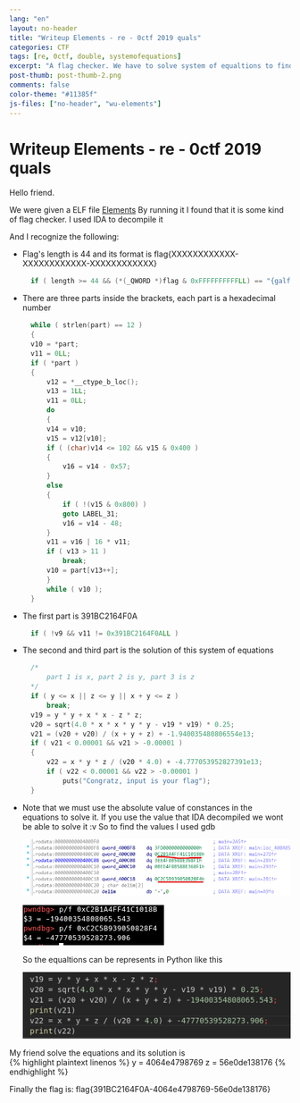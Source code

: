 ```yaml
---
lang: "en"
layout: no-header
title: "Writeup Elements - re - 0ctf 2019 quals"
categories: CTF
tags: [re, 0ctf, double, systemofequations]
excerpt: "A flag checker. We have to solve system of equaltions to find the flag"
post-thumb: post-thumb-2.png
comments: false
color-theme: "#11385f"
js-files: ["no-header", "wu-elements"]
---
```

# Writeup Elements - re - 0ctf 2019 quals
Hello friend.

We were given a ELF file [Elements](/archives/0ctf-2019/Elements) By running it I found that it is some kind of flag checker. I used IDA to decompile it

And I recognize the following:
- Flag's length is 44 and its format is flag{XXXXXXXXXXXX-XXXXXXXXXXXX-XXXXXXXXXXXX}  
  ```c
    if ( length >= 44 && (*(_QWORD *)flag & 0xFFFFFFFFFFLL) == "{galf" && v27 == '}' )
  ```
- There are three parts inside the brackets, each part is a hexadecimal number
  ```c
    while ( strlen(part) == 12 )
    {
    v10 = *part;
    v11 = 0LL;
    if ( *part )
    {
        v12 = *__ctype_b_loc();
        v13 = 1LL;
        v11 = 0LL;
        do
        {
        v14 = v10;
        v15 = v12[v10];
        if ( (char)v14 <= 102 && v15 & 0x400 )
        {
            v16 = v14 - 0x57;
        }
        else
        {
            if ( !(v15 & 0x800) )
            goto LABEL_31;
            v16 = v14 - 48;
        }
        v11 = v16 | 16 * v11;
        if ( v13 > 11 )
            break;
        v10 = part[v13++];
        }
        while ( v10 );
    }
  ```
- The first part is 391BC2164F0A
  ```c
    if ( !v9 && v11 != 0x391BC2164F0ALL )
  ```
- The second and third part is the solution of this system of equations 
  ```c
    /*
        part 1 is x, part 2 is y, part 3 is z
    */
    if ( y <= x || z <= y || x + y <= z )
        break;
    v19 = y * y + x * x - z * z;
    v20 = sqrt(4.0 * x * x * y * y - v19 * v19) * 0.25;
    v21 = (v20 + v20) / (x + y + z) + -1.940035480806554e13;
    if ( v21 < 0.00001 && v21 > -0.00001 )
    {
        v22 = x * y * z / (v20 * 4.0) + -4.777053952827391e13;
        if ( v22 < 0.00001 && v22 > -0.00001 )
            puts("Congratz, input is your flag");
    }
  ```
- Note that we must use the absolute value of constances in the equations to solve it. If you use the value that IDA decompiled we wont be able to solve it :v So to find the values I used gdb

  ![ida-value](/assets/images/75.PNG)
  
  ![gdb](/assets/images/74.png)

  So the equaltions can be represents in Python like this

  ![python](/assets/images/76.PNG)

My friend solve the equations and its solution is  
{% highlight plaintext linenos %}
    y = 4064e4798769
    z = 56e0de138176
{% endhighlight %}

Finally the flag is: flag{391BC2164F0A-4064e4798769-56e0de138176}
